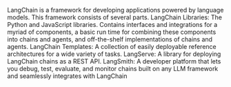 LangChain is a framework for developing applications powered by language models.
This framework consists of several parts.
LangChain Libraries: The Python and JavaScript libraries. Contains interfaces and integrations for a myriad of components, a basic run time for combining these components into chains and agents, and off-the-shelf implementations of chains and agents.
LangChain Templates: A collection of easily deployable reference architectures for a wide variety of tasks.
LangServe: A library for deploying LangChain chains as a REST API.
LangSmith: A developer platform that lets you debug, test, evaluate, and monitor chains built on any LLM framework and seamlessly integrates with LangChain
